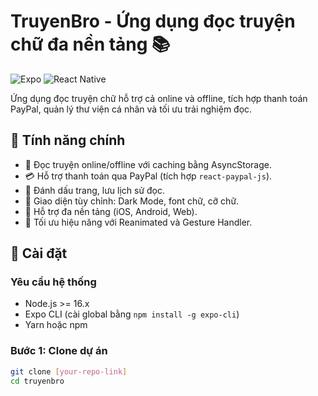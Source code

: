 # TruyenBro - Ứng dụng đọc truyện chữ đa nền tảng 📚

![Expo](https://img.shields.io/badge/Expo-5.0.0-blue.svg)
![React Native](https://img.shields.io/badge/React%20Native-0.76.7-61DAFB.svg)

Ứng dụng đọc truyện chữ hỗ trợ cả online và offline, tích hợp thanh toán PayPal, quản lý thư viện cá nhân và tối ưu trải nghiệm đọc.

## 🌟 Tính năng chính
- 📖 Đọc truyện online/offline với caching bằng AsyncStorage.
- 💳 Hỗ trợ thanh toán qua PayPal (tích hợp `react-paypal-js`).
- 🔖 Đánh dấu trang, lưu lịch sử đọc.
- 🎨 Giao diện tùy chỉnh: Dark Mode, font chữ, cỡ chữ.
- 📱 Hỗ trợ đa nền tảng (iOS, Android, Web).
- 🚀 Tối ưu hiệu năng với Reanimated và Gesture Handler.

## 🚀 Cài đặt

### **Yêu cầu hệ thống**
- Node.js >= 16.x
- Expo CLI (cài global bằng `npm install -g expo-cli`)
- Yarn hoặc npm

### **Bước 1: Clone dự án**
```bash
git clone [your-repo-link]
cd truyenbro
